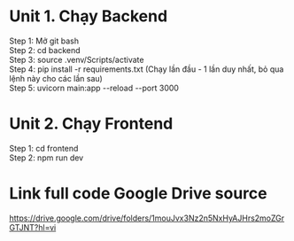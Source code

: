 # Unit 1. Chạy Backend
Step 1: Mở git bash <br/>
Step 2: cd backend <br/>
Step 3: source .venv/Scripts/activate <br/>
Step 4: pip install -r requirements.txt (Chạy lần đầu - 1 lần duy nhất, bỏ qua lệnh này cho các lần sau) <br/>
Step 5: uvicorn main:app --reload --port 3000 <br/>

# Unit 2. Chạy Frontend <br/>
Step 1: cd frontend <br/>
Step 2: npm run dev <br/>

# Link full code Google Drive source <br/>
https://drive.google.com/drive/folders/1mouJvx3Nz2n5NxHyAJHrs2moZGrGTJNT?hl=vi
